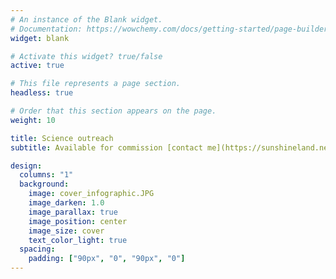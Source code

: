 ```yaml
---
# An instance of the Blank widget.
# Documentation: https://wowchemy.com/docs/getting-started/page-builder/
widget: blank

# Activate this widget? true/false
active: true

# This file represents a page section.
headless: true

# Order that this section appears on the page.
weight: 10

title: Science outreach
subtitle: Available for commission [contact me](https://sunshineland.netlify.app/) :)

design:
  columns: "1"
  background:
    image: cover_infographic.JPG
    image_darken: 1.0
    image_parallax: true
    image_position: center
    image_size: cover
    text_color_light: true
  spacing:
    padding: ["90px", "0", "90px", "0"]
---
```








